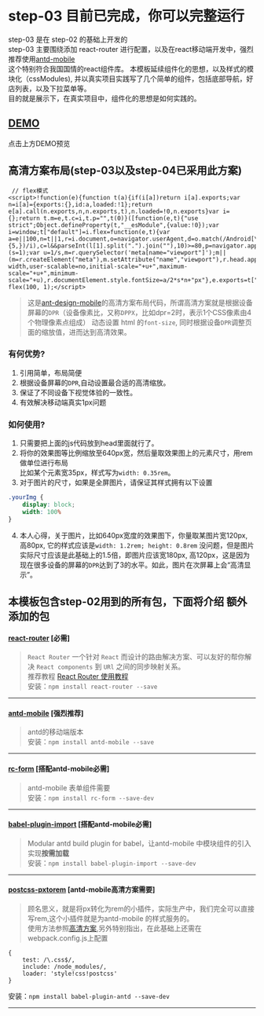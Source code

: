 # step-03 目前已完成，你可以完整运行
step-03 是在 step-02 的基础上开发的  
step-03 主要围绕添加 react-router 进行配置，以及在react移动端开发中，强烈推荐使用[antd-mobile](http://mobile.ant.design/docs/react/introduce)  
这个特别符合我国国情的react组件库。
本模板延续组件化的思想，以及样式的模块化（cssModules), 并以真实项目实践写了几个简单的组件，包括底部导航，好店列表，以及下拉菜单等。  
目的就是展示下，在真实项目中，组件化的思想是如何实践的。

## [DEMO](https://raw.githubusercontent.com/minooo/test/master/step-03-demo.gif)
点击上方DEMO预览

## 高清方案布局(step-03以及step-04已采用此方案)
```
 // flex模式
<script>!function(e){function t(a){if(i[a])return i[a].exports;var n=i[a]={exports:{},id:a,loaded:!1};return e[a].call(n.exports,n,n.exports,t),n.loaded=!0,n.exports}var i={};return t.m=e,t.c=i,t.p="",t(0)}([function(e,t){"use strict";Object.defineProperty(t,"__esModule",{value:!0});var i=window;t["default"]=i.flex=function(e,t){var a=e||100,n=t||1,r=i.document,o=navigator.userAgent,d=o.match(/Android[\S\s]+AppleWebkit\/(\d{3})/i),l=o.match(/U3\/((\d+|\.){5,})/i),c=l&&parseInt(l[1].split(".").join(""),10)>=80,p=navigator.appVersion.match(/(iphone|ipad|ipod)/gi),s=i.devicePixelRatio||1;p||d&&d[1]>534||c||(s=1);var u=1/s,m=r.querySelector('meta[name="viewport"]');m||(m=r.createElement("meta"),m.setAttribute("name","viewport"),r.head.appendChild(m)),m.setAttribute("content","width=device-width,user-scalable=no,initial-scale="+u+",maximum-scale="+u+",minimum-scale="+u),r.documentElement.style.fontSize=a/2*s*n+"px"},e.exports=t["default"]}]);
flex(100, 1);</script>
```

> 这是[ant-design-mobile](https://github.com/ant-design/ant-design-mobile/wiki/antd-mobile-0.8%E9%AB%98%E6%B8%85%E6%96%B9%E6%A1%88%E5%AE%9E%E8%B7%B5)的高清方案布局代码，所谓高清方案就是根据设备屏幕的`DPR`（设备像素比，又称`DPPX`，比如dpr=2时，表示1个CSS像素由4个物理像素点组成）
动态设置 html 的`font-size`, 同时根据设备`DPR`调整页面的缩放值，进而达到高清效果。

### 有何优势?
1. 引用简单，布局简便
1. 根据设备屏幕的`DPR`,自动设置最合适的高清缩放。
1. 保证了不同设备下视觉体验的一致性。
1. 有效解决移动端真实1px问题

### 如何使用?
1. 只需要把上面的js代码放到head里面就行了。
2. 将你的效果图等比例缩放至640px宽，然后量取效果图上的元素尺寸，用rem做单位进行布局  
比如某个元素宽35px，样式写为`width: 0.35rem`。
3. 对于图片的尺寸，如果是全屏图片，请保证其样式拥有以下设置
```CSS
.yourImg {
    display: block;
    width: 100%
}
```
4. 本人心得，关于图片，比如640px宽度的效果图下，你量取某图片宽120px, 高80px, 它的样式应该是`width: 1.2rem; height: 0.8rem` 没问题，但是图片实际尺寸应该是此基础上的1.5倍，即图片应该宽180px, 高120px，这是因为现在很多设备的屏幕的`DPR`达到了3的水平。如此，图片在次屏幕上会“高清显示”。 

## 本模板包含step-02用到的所有包，下面将介绍 **额外** 添加的包

#### [react-router](https://github.com/reactjs/react-router) [必需]
> `React Router` 一个针对 `React` 而设计的路由解决方案、可以友好的帮你解决 `React components` 到 `URl` 之间的同步映射关系。  
推荐教程 [React Router 使用教程](http://www.ruanyifeng.com/blog/2016/05/react_router.html)  
安装：`npm install react-router --save`
  
---

#### [antd-mobile](http://mobile.ant.design/) [强烈推荐]
> antd的移动端版本  
  安装：`npm install antd-mobile --save`
  
---

#### [rc-form](http://mobile.ant.design/) [搭配antd-mobile必需]
> antd-mobile 表单组件需要  
  安装：`npm install rc-form --save-dev`
  
---

#### [babel-plugin-import](https://github.com/ant-design/babel-plugin-import) [搭配antd-mobile必需]
> Modular antd build plugin for babel，让antd-mobile 中模块组件的引入实现**按需加载**  
  安装：`npm install babel-plugin-import --save-dev`
  
---

#### [postcss-pxtorem](https://npm.taobao.org/package/postcss-pxtorem) [antd-mobile高清方案需要]
> 顾名思义，就是将px转化为rem的小插件，实际生产中，我们完全可以直接写rem,这个小插件就是为antd-mobile 的样式服务的。  
使用方法参照[高清方案](https://github.com/ant-design/ant-design-mobile/wiki/antd-mobile-0.8%E9%AB%98%E6%B8%85%E6%96%B9%E6%A1%88%E5%AE%9E%E8%B7%B5),另外特别指出，在此基础上还需在webpack.config.js上配置
```
{
    test: /\.css$/,
    include: /node_modules/,
    loader: 'style!css!postcss'
}
```
安装：`npm install babel-plugin-antd --save-dev`
  
---
